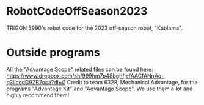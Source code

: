 # RobotCodeOffSeason2023
TRIGON 5990's robot code for the 2023 off-season robot, "Kablama". 
# Outside programs
All the "Advantage Scope" related files can be found here: https://www.dropbox.com/sh/999hm7p48bghfje/AACfANnAo-q3ilccdG9ZB7oca?dl=0 
Credit to team 6328, Mechanical Advantage, for the programs "Advantage Kit" and "Advantage Scope". We use them a lot and highly recommend them!
